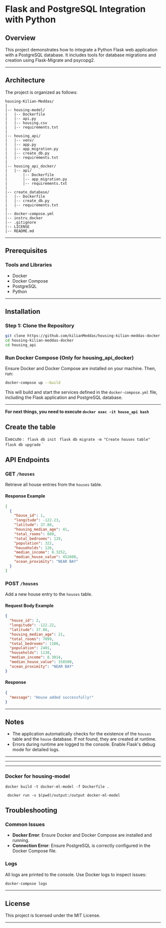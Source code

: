 # Flask and PostgreSQL Integration with Python

## Overview

This project demonstrates how to integrate a Python Flask web application with a PostgreSQL database. It includes tools for database migrations and creation using Flask-Migrate and psycopg2.

---

## Architecture

The project is organized as follows:

```
housing-Kilian-Meddas/
|
|-- housing-model/
|   |-- Dockerfile
|   |-- api.py
|   |-- housing.csv
|   |-- requirements.txt
|
|-- housing_api/
|   |-- venv/
|   |-- app.py
|   |-- app_migration.py
|   |-- create_db.py
|   |-- requirements.txt
|
|-- housing_api_docker/
|   |-- api/
|       |-- Dockerfile
|       |-- app_migration.py
|       |-- requirements.txt
|
|-- create_database/
|   |-- Dockerfile
|   |-- create_db.py
|   |-- requirements.txt
|
|-- docker-compose.yml
|-- instru_docker
|-- .gitignore
|-- LICENSE
|-- README.md
```
---

## Prerequisites

### Tools and Libraries

- Docker
- Docker Compose
- PostgreSQL
- Python
---

## Installation

### Step 1: Clone the Repository

```bash
git clone https://github.com/kilianMeddas/housing-kilian-meddas-docker.git
cd housing-kilian-meddas-docker
cd housing_api
```

### Run Docker Compose (Only for housing_api_docker)

Ensure Docker and Docker Compose are installed on your machine. Then, run:

```bash
docker-compose up --build
```

This will build and start the services defined in the `docker-compose.yml` file, including the Flask application and PostgreSQL database.

---

**For next things, you need to execute `docker exec -it house_api bash`**

## Create the table 

Execute : 
` flask db init`
` flask db migrate -m "Create houses table"`
` flask db upgrade`
  `

## API Endpoints

### GET `/houses`

Retrieve all house entries from the `houses` table.

#### Response Example

```json
[
  {
    "house_id": 1,
    "longitude": -122.23,
    "latitude": 37.88,
    "housing_median_age": 41,
    "total_rooms": 880,
    "total_bedrooms": 129,
    "population": 322,
    "households": 126,
    "median_income": 8.3252,
    "median_house_value": 452600,
    "ocean_proximity": "NEAR BAY"
  }
]
```

### POST `/houses`

Add a new house entry to the `houses` table.

#### Request Body Example

```json
{
  "house_id": 2,
  "longitude": -122.22,
  "latitude": 37.86,
  "housing_median_age": 21,
  "total_rooms": 7099,
  "total_bedrooms": 1106,
  "population": 2401,
  "households": 1138,
  "median_income": 8.3014,
  "median_house_value": 358500,
  "ocean_proximity": "NEAR BAY"
}
```

#### Response

```json
{
  "message": "House added successfully!"
}
```

---

## Notes

- The application automatically checks for the existence of the `houses` table and the `house` database. If not found, they are created at runtime.
- Errors during runtime are logged to the console. Enable Flask's debug mode for detailed logs.

---------------------------
---------------------------
---------------------------

### Docker for housing-model

```docker build -t docker-ml-model -f Dockerfile .```

``` docker run -v $(pwd)/output:/output docker-ml-model```
## Troubleshooting

### Common Issues

- **Docker Error**: Ensure Docker and Docker Compose are installed and running.
- **Connection Error**: Ensure PostgreSQL is correctly configured in the Docker Compose file.

### Logs

All logs are printed to the console. Use Docker logs to inspect issues:

```bash
docker-compose logs
```

---

## License

This project is licensed under the MIT License.

------------------------

